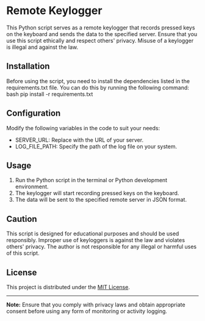 # Remote Keylogger

This Python script serves as a remote keylogger that records pressed keys on the keyboard and sends the data to the specified server. Ensure that you use this script ethically and respect others' privacy. Misuse of a keylogger is illegal and against the law.

## Installation

Before using the script, you need to install the dependencies listed in the requirements.txt file. You can do this by running the following command:
bash
pip install -r requirements.txt
## Configuration

Modify the following variables in the code to suit your needs:

- SERVER_URL: Replace with the URL of your server.
- LOG_FILE_PATH: Specify the path of the log file on your system.

## Usage

1. Run the Python script in the terminal or Python development environment.
2. The keylogger will start recording pressed keys on the keyboard.
3. The data will be sent to the specified remote server in JSON format.

## Caution

This script is designed for educational purposes and should be used responsibly. Improper use of keyloggers is against the law and violates others' privacy. The author is not responsible for any illegal or harmful uses of this script.

## License

This project is distributed under the [MIT License](LICENSE).

---

**Note:** Ensure that you comply with privacy laws and obtain appropriate consent before using any form of monitoring or activity logging.
